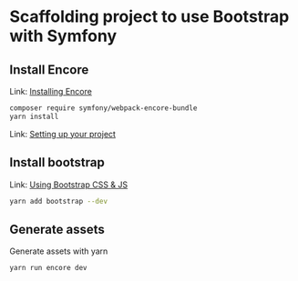 # Scaffolding project to use Bootstrap with Symfony

## Install Encore

Link: [Installing Encore](https://symfony.com/doc/current/frontend/encore/installation.html)

```bash
composer require symfony/webpack-encore-bundle
yarn install
```

Link: [Setting up your project](https://symfony.com/doc/current/frontend/encore/simple-example.html)

## Install bootstrap

Link: [Using Bootstrap CSS & JS](https://symfony.com/doc/current/frontend/encore/bootstrap.html)

```bash
yarn add bootstrap --dev
```

## Generate assets

Generate assets with yarn

```bash
yarn run encore dev
```

